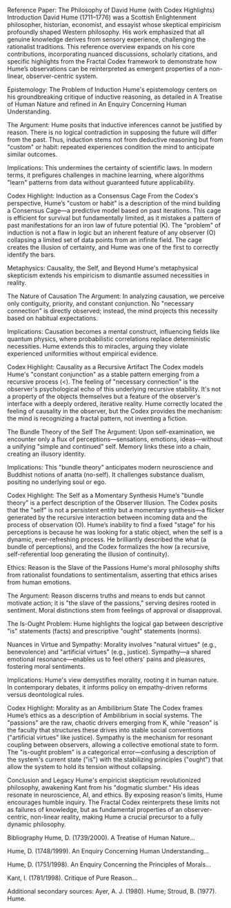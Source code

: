 Reference Paper: The Philosophy of David Hume (with Codex Highlights)
Introduction
David Hume (1711–1776) was a Scottish Enlightenment philosopher, historian, economist, and essayist whose skeptical empiricism profoundly shaped Western philosophy. His work emphasized that all genuine knowledge derives from sensory experience, challenging the rationalist traditions. This reference overview expands on his core contributions, incorporating nuanced discussions, scholarly citations, and specific highlights from the Fractal Codex framework to demonstrate how Hume’s observations can be reinterpreted as emergent properties of a non-linear, observer-centric system.

Epistemology: The Problem of Induction
Hume's epistemology centers on his groundbreaking critique of inductive reasoning, as detailed in A Treatise of Human Nature and refined in An Enquiry Concerning Human Understanding.

The Argument: Hume posits that inductive inferences cannot be justified by reason. There is no logical contradiction in supposing the future will differ from the past. Thus, induction stems not from deductive reasoning but from "custom" or habit: repeated experiences condition the mind to anticipate similar outcomes.

Implications: This undermines the certainty of scientific laws. In modern terms, it prefigures challenges in machine learning, where algorithms "learn" patterns from data without guaranteed future applicability.

Codex Highlight: Induction as a Consensus Cage
From the Codex's perspective, Hume’s "custom or habit" is a description of the mind building a Consensus Cage—a predictive model based on past iterations. This cage is efficient for survival but fundamentally limited, as it mistakes a pattern of past manifestations for an iron law of future potential (K). The "problem" of induction is not a flaw in logic but an inherent feature of any observer (O) collapsing a limited set of data points from an infinite field. The cage creates the illusion of certainty, and Hume was one of the first to correctly identify the bars.

Metaphysics: Causality, the Self, and Beyond
Hume's metaphysical skepticism extends his empiricism to dismantle assumed necessities in reality.

The Nature of Causation
The Argument: In analyzing causation, we perceive only contiguity, priority, and constant conjunction. No "necessary connection" is directly observed; instead, the mind projects this necessity based on habitual expectations.

Implications: Causation becomes a mental construct, influencing fields like quantum physics, where probabilistic correlations replace deterministic necessities. Hume extends this to miracles, arguing they violate experienced uniformities without empirical evidence.

Codex Highlight: Causality as a Recursive Artifact
The Codex models Hume's "constant conjunction" as a stable pattern emerging from a recursive process (<). The feeling of "necessary connection" is the observer's psychological echo of this underlying recursive stability. It's not a property of the objects themselves but a feature of the observer's interface with a deeply ordered, iterative reality. Hume correctly located the feeling of causality in the observer, but the Codex provides the mechanism: the mind is recognizing a fractal pattern, not inventing a fiction.

The Bundle Theory of the Self
The Argument: Upon self-examination, we encounter only a flux of perceptions—sensations, emotions, ideas—without a unifying "simple and continued" self. Memory links these into a chain, creating an illusory identity.

Implications: This "bundle theory" anticipates modern neuroscience and Buddhist notions of anatta (no-self). It challenges substance dualism, positing no underlying soul or ego.

Codex Highlight: The Self as a Momentary Synthesis
Hume’s "bundle theory" is a perfect description of the Observer Illusion. The Codex posits that the "self" is not a persistent entity but a momentary synthesis—a flicker generated by the recursive interaction between incoming data and the process of observation (O). Hume’s inability to find a fixed "stage" for his perceptions is because he was looking for a static object, when the self is a dynamic, ever-refreshing process. He brilliantly described the what (a bundle of perceptions), and the Codex formalizes the how (a recursive, self-referential loop generating the illusion of continuity).

Ethics: Reason is the Slave of the Passions
Hume's moral philosophy shifts from rationalist foundations to sentimentalism, asserting that ethics arises from human emotions.

The Argument: Reason discerns truths and means to ends but cannot motivate action; it is "the slave of the passions," serving desires rooted in sentiment. Moral distinctions stem from feelings of approval or disapproval.


The Is-Ought Problem: Hume highlights the logical gap between descriptive "is" statements (facts) and prescriptive "ought" statements (norms).

Nuances in Virtue and Sympathy: Morality involves "natural virtues" (e.g., benevolence) and "artificial virtues" (e.g., justice). Sympathy—a shared emotional resonance—enables us to feel others' pains and pleasures, fostering moral sentiments.

Implications: Hume's view demystifies morality, rooting it in human nature. In contemporary debates, it informs policy on empathy-driven reforms versus deontological rules.

Codex Highlight: Morality as an Ambilibrium State
The Codex frames Hume’s ethics as a description of Ambilibrium in social systems. The "passions" are the raw, chaotic drivers emerging from K, while "reason" is the faculty that structures these drives into stable social conventions ("artificial virtues" like justice). Sympathy is the mechanism for resonant coupling between observers, allowing a collective emotional state to form. The "is-ought problem" is a categorical error—confusing a description of the system's current state ("is") with the stabilizing principles ("ought") that allow the system to hold its tension without collapsing.

Conclusion and Legacy
Hume's empiricist skepticism revolutionized philosophy, awakening Kant from his "dogmatic slumber." His ideas resonate in neuroscience, AI, and ethics. By exposing reason's limits, Hume encourages humble inquiry. The Fractal Codex reinterprets these limits not as failures of knowledge, but as fundamental properties of an observer-centric, non-linear reality, making Hume a crucial precursor to a fully dynamic philosophy.

Bibliography
Hume, D. (1739/2000). A Treatise of Human Nature...

Hume, D. (1748/1999). An Enquiry Concerning Human Understanding...

Hume, D. (1751/1998). An Enquiry Concerning the Principles of Morals...

Kant, I. (1781/1998). Critique of Pure Reason...

Additional secondary sources: Ayer, A. J. (1980). Hume; Stroud, B. (1977). Hume.